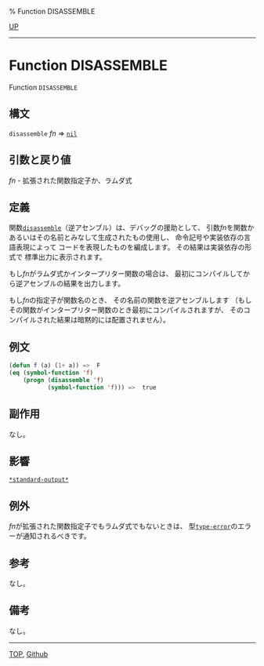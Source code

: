 % Function DISASSEMBLE

[UP](25.2.html)  

---

# Function **DISASSEMBLE**


Function `DISASSEMBLE`


## 構文

`disassemble` *fn* => [`nil`](5.3.nil-variable.html)


## 引数と戻り値

*fn* - 拡張された関数指定子か、ラムダ式


## 定義

関数[`disassemble`](25.2.disassemble.html)（逆アセンブル）は、デバッグの援助として、
引数*fn*を関数かあるいはその名前とみなして生成されたもの使用し、
命令記号や実装依存の言語表現によって
コードを表現したものを編成します。
その結果は実装依存の形式で
標準出力に表示されます。

もし*fn*がラムダ式かインタープリター関数の場合は、
最初にコンパイルしてから逆アセンブルの結果を出力します。

もし*fn*の指定子が関数名のとき、
その名前の関数を逆アセンブルします
（もしその関数がインタープリター関数のとき最初にコンパイルされますが、
そのコンパイルされた結果は暗黙的には配置されません）。


## 例文

```lisp
(defun f (a) (1+ a)) =>  F
(eq (symbol-function 'f)
    (progn (disassemble 'f)
           (symbol-function 'f))) =>  true
```


## 副作用

なし。


## 影響

[`*standard-output*`](21.2.debug-io.html)


## 例外

*fn*が拡張された関数指定子でもラムダ式でもないときは、
型[`type-error`](4.4.type-error.html)のエラーが通知されるべきです。


## 参考

なし。


## 備考

なし。


---
[TOP](index.html),  [Github](https://github.com/nptcl/npt-japanese)

